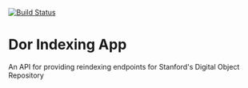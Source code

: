 [![Build Status](https://travis-ci.org/sul-dlss/dor_indexing_app.svg?branch=master)](https://travis-ci.org/sul-dlss/dor_indexing_app)

# Dor Indexing App 

An API for providing reindexing endpoints for Stanford's Digital Object Repository